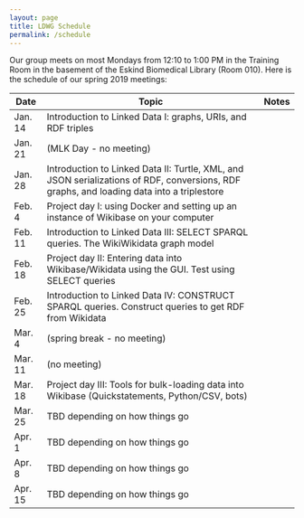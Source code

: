 ```yaml
---
layout: page
title: LDWG Schedule
permalink: /schedule
---
```



Our group meets on most Mondays from 12:10 to 1:00 PM in the Training Room in the basement of the Eskind Biomedical Library (Room 010).  Here is the schedule of our spring 2019 meetings:

| Date | Topic | Notes |
|------|-------|-------|
| Jan. 14 | Introduction to Linked Data I: graphs, URIs, and RDF triples |  |
| Jan. 21 | (MLK Day - no meeting) |  |
| Jan. 28 | Introduction to Linked Data II: Turtle, XML, and JSON serializations of RDF, conversions, RDF graphs, and loading data into a triplestore |  |
| Feb. 4 | Project day I: using Docker and setting up an instance of Wikibase on your computer |  |
| Feb. 11 | Introduction to Linked Data III: SELECT SPARQL queries. The WikiWikidata graph model |  |
| Feb. 18 | Project day II: Entering data into Wikibase/Wikidata using the GUI. Test using SELECT queries |  |
| Feb. 25 | Introduction to Linked Data IV: CONSTRUCT SPARQL queries.  Construct queries to get RDF from Wikidata |  |
| Mar. 4 | (spring break - no meeting) |  |
| Mar. 11 | (no meeting) |  |
| Mar. 18 | Project day III: Tools for bulk-loading data into Wikibase (Quickstatements, Python/CSV, bots) |  |
| Mar. 25 | TBD depending on how things go |  |
| Apr. 1 | TBD depending on how things go |  |
| Apr. 8 | TBD depending on how things go |  |
| Apr. 15 | TBD depending on how things go |  |
